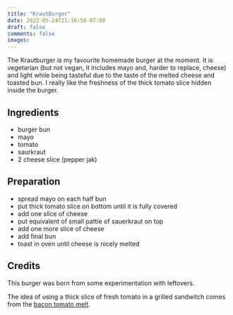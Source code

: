 ```yaml
---
title: "KrautBurger"
date: 2022-05-24T21:16:50-07:00
draft: false
comments: false
images:
---
```


The Krautburger is my favourite homemade burger at the moment.
It is vegetarian (but not vegan, it includes mayo and, harder to replace, cheese) and light while being tasteful due to the taste of the melted cheese and toasted bun.
I really like the freshness of the thick tomato slice hidden inside the burger.

## Ingredients

* burger bun
* mayo
* tomato
* saurkraut
* 2 cheese slice (pepper jak)

## Preparation

* spread mayo on each half bun
* put thick tomato slice on bottom until it is fully covered
* add one slice of cheese
* put equivalent of small pattie of sauerkraut on top
* add one more slice of cheese
* add final bun
* toast in oven until cheese is nicely melted

## Credits

This burger was born from some experimentation with leftovers.

The idea of using a thick slice of fresh tomato in a grilled sandwitch comes from the [bacon tomato melt](../bacontomatomelt).
